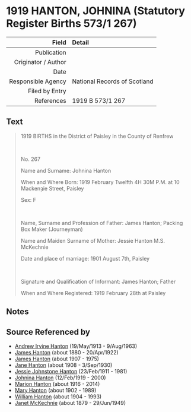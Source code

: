 ﻿---
layout: page
permalink: /sources/s2238856
---

# 1919 HANTON, JOHNINA (Statutory Register Births 573/1 267)

Field | Detail
---:|:---
Publication | 
Originator / Author | 
Date | 
Responsible Agency | National Records of Scotland
Filed by Entry | 
References | 1919 B 573/1 267

## Text

> 1919 BIRTHS in the District of Paisley in the County of Renfrew
>
> <br/>
>
> No. 267
>
> Name and Surname: Johnina Hanton
>
> When and Where Born: 1919 February Twelfth 4H 30M P.M. at 10 Mackenȝie Street, Paisley
>
> Sex: F
>
> <br/>
>
> Name, Surname and Profession of Father: James Hanton; Packing Box Maker (Journeyman)
>
> Name and Maiden Surname of Mother: Jessie Hanton M.S. McKechnie
>
> Date and place of marriage: 1901 August 7th, Paisley
>
> <br/>
>
> Signature and Qualification of Informant: James Hanton; Father
>
> When and Where Registered: 1919 February 28th at Paisley
>

## Notes


## Source Referenced by

* [Andrew Irvine Hanton](../people/@53392578@-andrew-irvine-hanton-b1913-5-19-d1963-8-9.md) (19/May/1913 - 9/Aug/1963)
* [James Hanton](../people/@71830064@-james-hanton-b1880-d1922-4-20.md) (about 1880 - 20/Apr/1922)
* [James Hanton](../people/@30630538@-james-hanton-b1907-d1975.md) (about 1907 - 1975)
* [Jane Hanton](../people/@65592941@-jane-hanton-b1908-d1930-9-3.md) (about 1908 - 3/Sep/1930)
* [Jessie Johnstone Hanton](../people/@56011610@-jessie-johnstone-hanton-b1911-2-23-d1981.md) (23/Feb/1911 - 1981)
* [Johnina Hanton](../people/@68592798@-johnina-hanton-b1919-2-12-d2000.md) (12/Feb/1919 - 2000)
* [Marion Hanton](../people/@27083581@-marion-hanton-b1916-d2014.md) (about 1916 - 2014)
* [Mary Hanton](../people/@24857040@-mary-hanton-b1902-d1989.md) (about 1902 - 1989)
* [William Hanton](../people/@19187808@-william-hanton-b1904-d1993.md) (about 1904 - 1993)
* [Janet McKechnie](../people/@47324688@-janet-mckechnie-b1879-d1949-6-29.md) (about 1879 - 29/Jun/1949)
